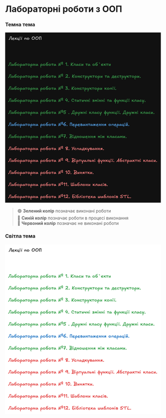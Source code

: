 # Лабораторні роботи з ООП

### Темна тема

![Список лабораторних робіт - темна тема](images/oop-dark-3.png)

> 🟢 **Зелений колір** позначає виконані роботи  
> 🔵 **Синій колір** позначає роботи в процесі виконання  
> 🔴 **Червоний колір** позначає не виконані роботи

### Світла тема

![Список лабораторних робіт - світла тема](images/oop-white-3.png)
